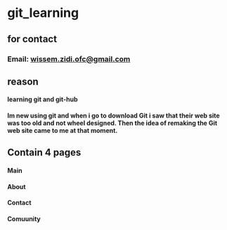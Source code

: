 # git_learning

## for contact
### Email: wissem.zidi.ofc@gmail.com



## reason
#### learning git and git-hub
#### Im new using git and when i go to download Git i saw that their web site was too old and not wheel designed. Then the idea of remaking the Git web site came to me at that moment.



## Contain 4 pages
#### Main
#### About
#### Contact
#### Comuunity
